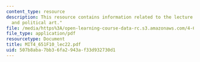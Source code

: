 ```yaml
---
content_type: resource
description: This resource contains information related to the lecture "identity politics
  and political art."
file: /media/https%3A/open-learning-course-data-rc.s3.amazonaws.com/4-651-art-since-1940-fall-2010/507b8aba7bb36fa2943af33d932730d1_MIT4_651F10_lec22.pdf
file_type: application/pdf
resourcetype: Document
title: MIT4_651F10_lec22.pdf
uid: 507b8aba-7bb3-6fa2-943a-f33d932730d1
---
```

